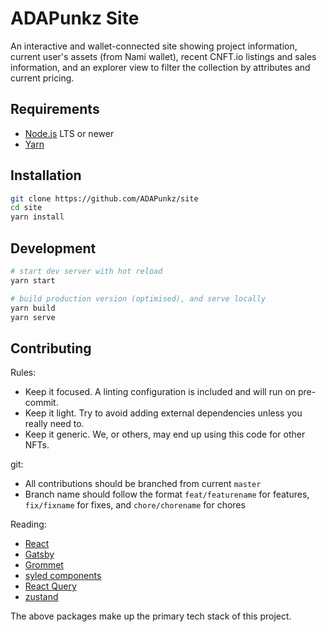 # ADAPunkz Site

An interactive and wallet-connected site showing project information, current user's assets (from Nami wallet), recent CNFT.io listings and sales information, and an explorer view to filter the collection by attributes and current pricing.

## Requirements

- [Node.js](https://nodejs.org/en/) LTS or newer
- [Yarn](https://yarnpkg.com/)

## Installation

```bash
git clone https://github.com/ADAPunkz/site
cd site
yarn install
```

## Development

```bash
# start dev server with hot reload
yarn start

# build production version (optimised), and serve locally
yarn build
yarn serve
```

## Contributing

Rules:

- Keep it focused. A linting configuration is included and will run on pre-commit.
- Keep it light. Try to avoid adding external dependencies unless you really need to.
- Keep it generic. We, or others, may end up using this code for other NFTs.

git:
- All contributions should be branched from current `master`
- Branch name should follow the format `feat/featurename` for features, `fix/fixname` for fixes, and `chore/chorename` for chores

Reading:

- [React](https://reactjs.org/)
- [Gatsby](https://www.gatsbyjs.com/docs)
- [Grommet](https://v2.grommet.io/components)
- [syled components](https://styled-components.com/)
- [React Query](https://react-query.tanstack.com/overview)
- [zustand](https://github.com/pmndrs/zustand)

The above packages make up the primary tech stack of this project.

